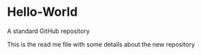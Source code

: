 # Hello-World
A standard GitHub repository

This is the read me file with some details about the new repository
